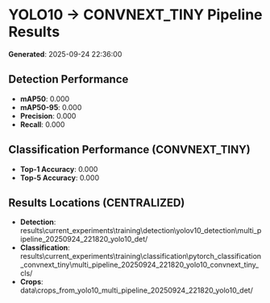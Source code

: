 # YOLO10 -> CONVNEXT_TINY Pipeline Results

**Generated**: 2025-09-24 22:36:00

## Detection Performance
- **mAP50**: 0.000
- **mAP50-95**: 0.000
- **Precision**: 0.000
- **Recall**: 0.000

## Classification Performance (CONVNEXT_TINY)
- **Top-1 Accuracy**: 0.000
- **Top-5 Accuracy**: 0.000

## Results Locations (CENTRALIZED)
- **Detection**: results\current_experiments\training\detection\yolov10_detection\multi_pipeline_20250924_221820_yolo10_det/
- **Classification**: results\current_experiments\training\classification\pytorch_classification_convnext_tiny\multi_pipeline_20250924_221820_yolo10_convnext_tiny_cls/
- **Crops**: data\crops_from_yolo10_multi_pipeline_20250924_221820_yolo10_det/
